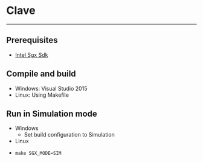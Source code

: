 # Clave
---
## Prerequisites
- [Intel Sgx Sdk](https://software.intel.com/en-us/sgx)

## Compile and build
- Windows: Visual Studio 2015
- Linux: Using Makefile

## Run in Simulation mode
- Windows
    * Set build configuration to Simulation
- Linux
-     make SGX_MODE=SIM
